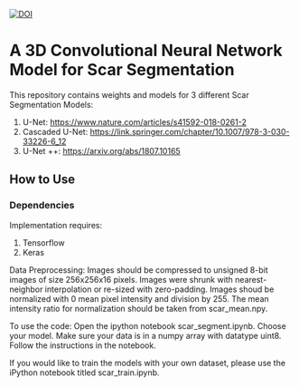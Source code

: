 [![DOI](https://zenodo.org/badge/673355552.svg)](https://zenodo.org/doi/10.5281/zenodo.10303931)


# A 3D Convolutional Neural Network Model for Scar Segmentation 

This repository contains weights and models for 3 different Scar Segmentation Models:
  1) U-Net: https://www.nature.com/articles/s41592-018-0261-2
  2) Cascaded U-Net: https://link.springer.com/chapter/10.1007/978-3-030-33226-6_12
  3) U-Net ++: https://arxiv.org/abs/1807.10165

## How to Use 

### Dependencies 

Implementation requires: 
  1) Tensorflow
  2) Keras

Data Preprocessing: Images should be compressed to unsigned 8-bit images of size 256x256x16 pixels. Images were shrunk with nearest-neighbor interpolation or re-sized with zero-padding. Images shoud be normalized with 0 mean pixel intensity and division by 255. The mean intensity ratio for normalization should be taken from scar_mean.npy. 

To use the code: Open the ipython notebook  scar_segment.ipynb. Choose your model. Make sure your data is in a numpy array with datatype uint8. Follow the instructions in the notebook. 

If you would like to train the models with your own dataset, please use the iPython notebook titled scar_train.ipynb. 

